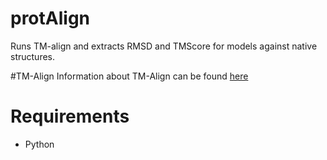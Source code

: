 # protAlign

Runs TM-align and extracts RMSD and TMScore for models against native structures. 

#TM-Align
Information about TM-Align can be found [here](http://zhanglab.ccmb.med.umich.edu/TM-align/)

# Requirements

- Python
